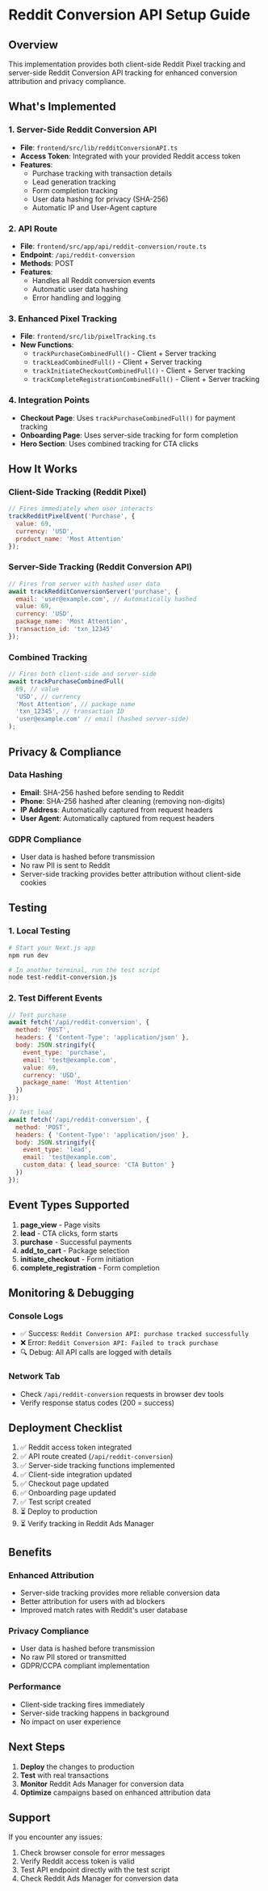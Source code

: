 # Reddit Conversion API Setup Guide

## Overview
This implementation provides both client-side Reddit Pixel tracking and server-side Reddit Conversion API tracking for enhanced conversion attribution and privacy compliance.

## What's Implemented

### 1. Server-Side Reddit Conversion API
- **File**: `frontend/src/lib/redditConversionAPI.ts`
- **Access Token**: Integrated with your provided Reddit access token
- **Features**:
  - Purchase tracking with transaction details
  - Lead generation tracking
  - Form completion tracking
  - User data hashing for privacy (SHA-256)
  - Automatic IP and User-Agent capture

### 2. API Route
- **File**: `frontend/src/app/api/reddit-conversion/route.ts`
- **Endpoint**: `/api/reddit-conversion`
- **Methods**: POST
- **Features**:
  - Handles all Reddit conversion events
  - Automatic user data hashing
  - Error handling and logging

### 3. Enhanced Pixel Tracking
- **File**: `frontend/src/lib/pixelTracking.ts`
- **New Functions**:
  - `trackPurchaseCombinedFull()` - Client + Server tracking
  - `trackLeadCombinedFull()` - Client + Server tracking
  - `trackInitiateCheckoutCombinedFull()` - Client + Server tracking
  - `trackCompleteRegistrationCombinedFull()` - Client + Server tracking

### 4. Integration Points
- **Checkout Page**: Uses `trackPurchaseCombinedFull()` for payment tracking
- **Onboarding Page**: Uses server-side tracking for form completion
- **Hero Section**: Uses combined tracking for CTA clicks

## How It Works

### Client-Side Tracking (Reddit Pixel)
```javascript
// Fires immediately when user interacts
trackRedditPixelEvent('Purchase', {
  value: 69,
  currency: 'USD',
  product_name: 'Most Attention'
});
```

### Server-Side Tracking (Reddit Conversion API)
```javascript
// Fires from server with hashed user data
await trackRedditConversionServer('purchase', {
  email: 'user@example.com', // Automatically hashed
  value: 69,
  currency: 'USD',
  package_name: 'Most Attention',
  transaction_id: 'txn_12345'
});
```

### Combined Tracking
```javascript
// Fires both client-side and server-side
await trackPurchaseCombinedFull(
  69, // value
  'USD', // currency
  'Most Attention', // package name
  'txn_12345', // transaction ID
  'user@example.com' // email (hashed server-side)
);
```

## Privacy & Compliance

### Data Hashing
- **Email**: SHA-256 hashed before sending to Reddit
- **Phone**: SHA-256 hashed after cleaning (removing non-digits)
- **IP Address**: Automatically captured from request headers
- **User Agent**: Automatically captured from request headers

### GDPR Compliance
- User data is hashed before transmission
- No raw PII is sent to Reddit
- Server-side tracking provides better attribution without client-side cookies

## Testing

### 1. Local Testing
```bash
# Start your Next.js app
npm run dev

# In another terminal, run the test script
node test-reddit-conversion.js
```

### 2. Test Different Events
```javascript
// Test purchase
await fetch('/api/reddit-conversion', {
  method: 'POST',
  headers: { 'Content-Type': 'application/json' },
  body: JSON.stringify({
    event_type: 'purchase',
    email: 'test@example.com',
    value: 69,
    currency: 'USD',
    package_name: 'Most Attention'
  })
});

// Test lead
await fetch('/api/reddit-conversion', {
  method: 'POST',
  headers: { 'Content-Type': 'application/json' },
  body: JSON.stringify({
    event_type: 'lead',
    email: 'test@example.com',
    custom_data: { lead_source: 'CTA Button' }
  })
});
```

## Event Types Supported

1. **page_view** - Page visits
2. **lead** - CTA clicks, form starts
3. **purchase** - Successful payments
4. **add_to_cart** - Package selection
5. **initiate_checkout** - Form initiation
6. **complete_registration** - Form completion

## Monitoring & Debugging

### Console Logs
- ✅ Success: `Reddit Conversion API: purchase tracked successfully`
- ❌ Error: `Reddit Conversion API: Failed to track purchase`
- 🔍 Debug: All API calls are logged with details

### Network Tab
- Check `/api/reddit-conversion` requests in browser dev tools
- Verify response status codes (200 = success)

## Deployment Checklist

1. ✅ Reddit access token integrated
2. ✅ API route created (`/api/reddit-conversion`)
3. ✅ Server-side tracking functions implemented
4. ✅ Client-side integration updated
5. ✅ Checkout page updated
6. ✅ Onboarding page updated
7. ✅ Test script created
8. ⏳ Deploy to production
9. ⏳ Verify tracking in Reddit Ads Manager

## Benefits

### Enhanced Attribution
- Server-side tracking provides more reliable conversion data
- Better attribution for users with ad blockers
- Improved match rates with Reddit's user database

### Privacy Compliance
- User data is hashed before transmission
- No raw PII stored or transmitted
- GDPR/CCPA compliant implementation

### Performance
- Client-side tracking fires immediately
- Server-side tracking happens in background
- No impact on user experience

## Next Steps

1. **Deploy** the changes to production
2. **Test** with real transactions
3. **Monitor** Reddit Ads Manager for conversion data
4. **Optimize** campaigns based on enhanced attribution data

## Support

If you encounter any issues:
1. Check browser console for error messages
2. Verify Reddit access token is valid
3. Test API endpoint directly with the test script
4. Check Reddit Ads Manager for conversion data
